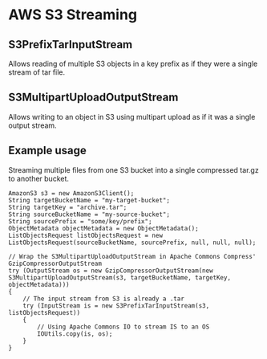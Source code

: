 # AWS S3 Streaming

## S3PrefixTarInputStream

Allows reading of multiple S3 objects in a key prefix as if they were a single stream of tar file.

## S3MultipartUploadOutputStream

Allows writing to an object in S3 using multipart upload as if it was a single output stream.

## Example usage

Streaming multiple files from one S3 bucket into a single compressed tar.gz to another bucket.

    AmazonS3 s3 = new AmazonS3Client();
    String targetBucketName = "my-target-bucket";
    String targetKey = "archive.tar";
    String sourceBucketName = "my-source-bucket";
    String sourcePrefix = "some/key/prefix";
    ObjectMetadata objectMetadata = new ObjectMetadata();
    ListObjectsRequest listObjectsRequest = new ListObjectsRequest(sourceBucketName, sourcePrefix, null, null, null);

    // Wrap the S3MultipartUploadOutputStream in Apache Commons Compress' GzipCompressorOutputStream
    try (OutputStream os = new GzipCompressorOutputStream(new S3MultipartUploadOutputStream(s3, targetBucketName, targetKey, objectMetadata)))
    {
        // The input stream from S3 is already a .tar
        try (InputStream is = new S3PrefixTarInputStream(s3, listObjectsRequest))
        {
            // Using Apache Commons IO to stream IS to an OS
            IOUtils.copy(is, os);
        }
    }